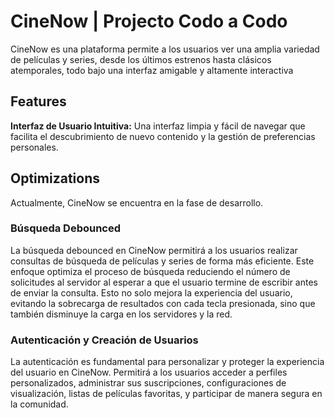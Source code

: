 
# CineNow | Projecto Codo a Codo

CineNow es una plataforma permite a los usuarios ver una amplia variedad de películas y series, desde los últimos estrenos hasta clásicos atemporales, todo bajo una interfaz amigable y altamente interactiva
## Features

**Interfaz de Usuario Intuitiva:** Una interfaz limpia y fácil de navegar que facilita el descubrimiento de nuevo contenido y la gestión de preferencias personales.


## Optimizations

Actualmente, CineNow se encuentra en la fase de desarrollo.

### Búsqueda Debounced
La búsqueda debounced en CineNow permitirá a los usuarios realizar consultas de búsqueda de películas y series de forma más eficiente. Este enfoque optimiza el proceso de búsqueda reduciendo el número de solicitudes al servidor al esperar a que el usuario termine de escribir antes de enviar la consulta. Esto no solo mejora la experiencia del usuario, evitando la sobrecarga de resultados con cada tecla presionada, sino que también disminuye la carga en los servidores y la red.


### Autenticación y Creación de Usuarios

La autenticación es fundamental para personalizar y proteger la experiencia del usuario en CineNow. Permitirá a los usuarios acceder a perfiles personalizados, administrar sus suscripciones, configuraciones de visualización, listas de películas favoritas, y participar de manera segura en la comunidad.


